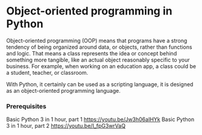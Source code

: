 # Object-oriented programming in Python

Object-oriented programming (OOP) means that programs have a strong tendency of being organized around data, or objects, rather than functions and logic. That means a class represents the idea or concept behind something more tangible, like an actual object reasonably specific to your business. For example, when working on an education app, a class could be a student, teacher, or classroom.

With Python, it certainly can be used as a scripting language, it is designed as an object-oriented programming language.

### Prerequisites
Basic Python 3 in 1 hour, part 1 https://youtu.be/Jw3h06aIHYk
Basic Python 3 in 1 hour, part 2 https://youtu.be/I_fpG3wrVaQ

